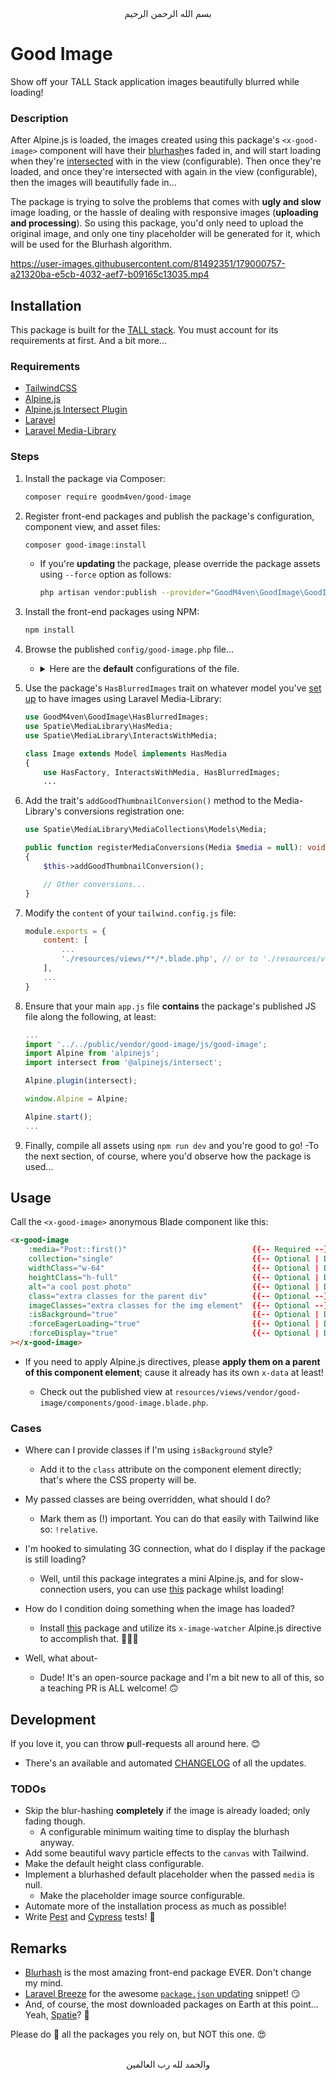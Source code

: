 <div align="center">
    بسم الله الرحمن الرحيم
</div>

# Good Image

Show off your TALL Stack application images beautifully blurred while loading!

### Description

After Alpine.js is loaded, the images created using this package's `<x-good-image>` component will have their [blurhash](https://blurha.sh/)es faded in, and will start loading when they're [intersected](https://alpinejs.dev/plugins/intersect) with in the view (configurable). Then once they're loaded, and once they're intersected with again in the view (configurable), then the images will beautifully fade in...

The package is trying to solve the problems that comes with **ugly and slow** image loading, or the hassle of dealing with responsive images (**uploading and processing**). So using this package, you'd only need to upload the original image, and only one tiny placeholder will be generated for it, which will be used for the Blurhash algorithm.

https://user-images.githubusercontent.com/81492351/179000757-a21320ba-e5cb-4032-aef7-b09165c13035.mp4


## Installation

This package is built for the [TALL stack](https://tallstack.dev). You must account for its requirements at first. And a bit more...

### Requirements

- [TailwindCSS](https://tailwindcss.com)
- [Alpine.js](https://alpinejs.dev)
- [Alpine.js Intersect Plugin](https://alpinejs.dev/plugins/intersect)
- [Laravel](https://laravel.com)
- [Laravel Media-Library](https://spatie.be/docs/laravel-medialibrary/)

### Steps

1. Install the package via Composer:

   ```bash
   composer require goodm4ven/good-image
   ```

2. Register front-end packages and publish the package's configuration, component view, and asset files:

   ```bash
   composer good-image:install
   ```

   - If you're **updating** the package, please override the package assets using `--force` option as follows:

     ```bash
     php artisan vendor:publish --provider="GoodM4ven\GoodImage\GoodImageServiceProvider" --force
     ```

3. Install the front-end packages using NPM:

   ```bash
   npm install
   ```

4. Browse the published `config/good-image.php` file...

   - <details>
       <summary>
         Here are the <b>default</b> configurations of the file.
       </summary><br>

     ```php
     /*
      |--------------------------------------------------------------------------
      | Is Background
      |--------------------------------------------------------------------------
      |
      | Determine whether the default images setup is done using the CSS property
      | `background-image: url()`, instead of an `<img>` element.
      |
      */

     'is-background' => env('GOOD_IMAGE_IS_BACKGROUND', false),


     /*
      |--------------------------------------------------------------------------
      | Eager Loading
      |--------------------------------------------------------------------------
      |
      | Choose whether images would load even before they're intersected with
      | (shown) in the view window.
      |
      */

     'eager-loaded' => env('GOOD_IMAGE_EAGER_LOADED', false),


     /*
      |--------------------------------------------------------------------------
      | Enforced Display
      |--------------------------------------------------------------------------
      |
      | Choose whether images would fade in even if they're not intersected with
      | (shown) in the view window. Since the default is to wait until it's in
      | the view, even if it's already loaded.
      |
      */

     'enforced-display' => env('GOOD_IMAGE_ENFORCED_DISPLAY', false),


     /*
      |--------------------------------------------------------------------------
      | Thumbnail Conversion Name
      |--------------------------------------------------------------------------
      |
      | Write the name for the blurhash thumbnail conversion, in case you needed
      | to use it to view those small images or whatever...
      |
      */

     'conversion-name' => env('GOOD_IMAGE_CONVERSION_NAME', 'good-thumbnail'),
     ```
     </details>

5. Use the package's `HasBlurredImages` trait on whatever model you've [set up](https://spatie.be/docs/laravel-medialibrary/v10/basic-usage/preparing-your-model) to have images using Laravel Media-Library:

   ```php
   use GoodM4ven\GoodImage\HasBlurredImages;
   use Spatie\MediaLibrary\HasMedia;
   use Spatie\MediaLibrary\InteractsWithMedia;

   class Image extends Model implements HasMedia
   {
       use HasFactory, InteractsWithMedia, HasBlurredImages;
       ...
   ```

6. Add the trait's `addGoodThumbnailConversion()` method to the Media-Library's conversions registration one:

   ```php
   use Spatie\MediaLibrary\MediaCollections\Models\Media;

   public function registerMediaConversions(Media $media = null): void
   {
       $this->addGoodThumbnailConversion();

       // Other conversions...
   }
   ```

7. Modify the `content` of your `tailwind.config.js` file:

   ```js
   module.exports = {
       content: [
           ...
           './resources/views/**/*.blade.php', // or to './resources/views/vendor/good-image/**' specifically...
       ],
       ...
   }
   ```

8. Ensure that your main `app.js` file **contains** the package's published JS file along the following, at least:

   ```js
   ...
   import '../../public/vendor/good-image/js/good-image';
   import Alpine from 'alpinejs';
   import intersect from '@alpinejs/intersect';

   Alpine.plugin(intersect);

   window.Alpine = Alpine;

   Alpine.start();
   ...
   ```

9. Finally, compile all assets using `npm run dev` and you're good to go! -To the next section, of course, where you'd observe how the package is used...


## Usage

Call the `<x-good-image>` anonymous Blade component like this:
```html
<x-good-image
    :media="Post::first()"                            {{-- Required --}}
    collection="single"                               {{-- Optional | Default: 'default' --}}
    widthClass="w-64"                                 {{-- Optional | Default: "w-full" --}}
    heightClass="h-full"                              {{-- Optional | Default: "h-32" --}}
    alt="a cool post photo"                           {{-- Optional | Default: "" --}}
    class="extra classes for the parent div"          {{-- Optional --}}
    imageClasses="extra classes for the img element"  {{-- Optional --}}
    :isBackground="true"                              {{-- Optional | Default: `false` | Configurable --}}
    :forceEagerLoading="true"                         {{-- Optional | Default: `false` | Configurable --}}
    :forceDisplay="true"                              {{-- Optional | Default: `false` | Configurable --}}
></x-good-image>
```

- If you need to apply Alpine.js directives, please **apply them on a parent of this component element**; cause it already has its own `x-data` at least!

  - Check out the published view at `resources/views/vendor/good-image/components/good-image.blade.php`.

### Cases

- Where can I provide classes if I'm using `isBackground` style?
  - Add it to the `class` attribute on the component element directly; that's where the CSS property will be.

- My passed classes are being overridden, what should I do?
  - Mark them as (!) important. You can do that easily with Tailwind like so: `!relative`.

- I'm hooked to simulating 3G connection, what do I display if the package is still loading?
  - Well, until this package integrates a mini Alpine.js, and for slow-connection users, you can use [this](https://github.com/GoodM4ven/good-loader) package whilst loading!

- How do I condition doing something when the image has loaded?
  - Install [this](https://github.com/GoodM4ven/alpinejs-image-watcher) package and utilize its `x-image-watcher` Alpine.js directive to accomplish that. 🙂👍🏻

- Well, what about-
  - Dude! It's an open-source package and I'm a bit new to all of this, so a teaching PR is ALL welcome! 🙃


## Development

If you love it, you can throw **p**ull-**r**equests all around here. 😊

- There's an available and automated [CHANGELOG](CHANGELOG.md) of all the updates.

### TODOs

- Skip the blur-hashing **completely** if the image is already loaded; only fading though.
  - A configurable minimum waiting time to display the blurhash anyway.
- Add some beautiful wavy particle effects to the `canvas` with Tailwind.
- Make the default height class configurable.
- Implement a blurhashed default placeholder when the passed `media` is null.
  - Make the placeholder image source configurable.
- Automate more of the installation process as much as possible!
- Write [Pest](https://pestphp.com/) and [Cypress](https://cypress.io) tests! 🥲


## Remarks

- [Blurhash](https://blurha.sh) is the most amazing front-end package EVER. Don't change my mind.
- [Laravel Breeze](https://github.com/laravel/breeze) for the awesome [`package.json` updating](src/InstallCommand.php#L30) snippet! 😏
- And, of course, the most downloaded packages on Earth at this point... Yeah, [Spatie](https://spatie.be/open-source?search=&sort=-downloads)? 🌝

Please do 🌟 all the packages you rely on, but NOT this one. 😍


<div align="center">
    <br>والحمد لله رب العالمين
</div>
